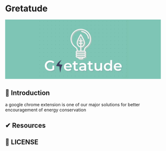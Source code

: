 # Gretatude

<!-- Banner -->
<div class="container-fluid">
  <img class="mx-auto" src="assets/bannerNA.png.jpg">
</div>

 ## 📌 Introduction


a google chrome extension is one of our major solutions for better encouragement of energy conservation


## ✔ Resources 


## 📜 LICENSE
